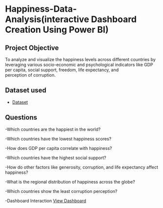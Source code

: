 # Happiness-Data-Analysis(interactive Dashboard Creation Using Power BI)
## Project Objective 
To analyze and visualize the happiness levels across different countries by leveraging various socio-economic and psychological indicators like GDP per capita, social support, freedom, life expectancy, and perception of corruption.
## Dataset used
- <a href="https://github.com/Sakshisolanki22/Data-Analysis-Dashboard/blob/main/Happiness%20Score%20Data.csv">Dataset</a>
## Questions 
-Which countries are the happiest in the world?

-Which countries have the lowest happiness scores?

-How does GDP per capita correlate with happiness?

-Which countries have the highest social support?

-How do other factors like generosity, corruption, and life expectancy affect happiness?

-What is the regional distribution of happiness across the globe?

-Which countries show the least corruption perception?

-Dashboard Interaction <a href="https://github.com/Sakshisolanki22/Data-Analysis-Dashboard/blob/main/Screenshot%20(505).png">View Dashboard</a>
